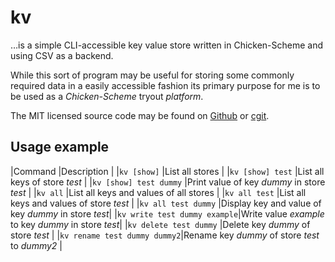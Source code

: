 # kv

…is a simple CLI-accessible key value store written in Chicken-Scheme and using CSV as a backend.

While this sort of program may be useful for storing some commonly required data in a easily accessible fashion its primary purpose for me is to be used as a _Chicken-Scheme_ tryout _platform_.

The MIT licensed source code may be found on [Github] or [cgit].

## Usage example

|Command                      |Description                                         |
|`kv [show]`                  |List all stores                                     |
|`kv [show] test`             |List all keys of store _test_                       |
|`kv [show] test dummy`       |Print value of key _dummy_ in store _test_          |
|`kv all`                     |List all keys and values of all stores              |
|`kv all test`                |List all keys and values of store _test_            |
|`kv all test dummy`          |Display key and value of key _dummy_ in store _test_|
|`kv write test dummy example`|Write value _example_ to key _dummy_ in store _test_|
|`kv delete test dummy`       |Delete key _dummy_ of store _test_                  |
|`kv rename test dummy dummy2`|Rename key _dummy_ of store _test_ to _dummy2_      |

[Github]: https://github.com/KnairdA/kv/
[cgit]: http://code.kummerlaender.eu/kv/
